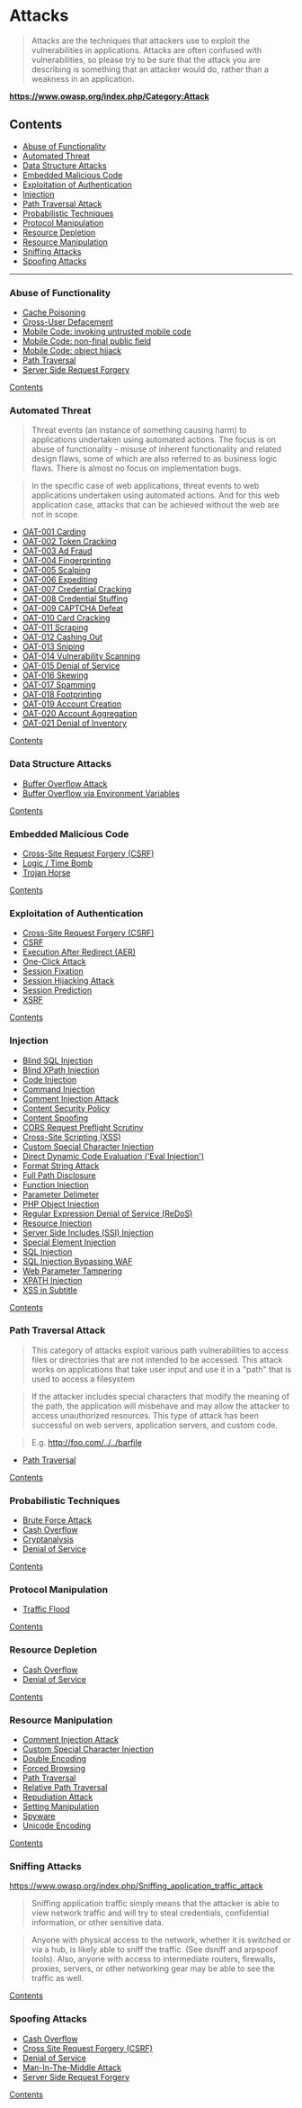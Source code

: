 # Attacks

> Attacks are the techniques that attackers use to exploit the vulnerabilities in applications. Attacks are often confused with vulnerabilities, so please try to be sure that the attack you are describing is something that an attacker would do, rather than a weakness in an application.

**https://www.owasp.org/index.php/Category:Attack**

## Contents

- [Abuse of Functionality](#abuse-of-functionality)
- [Automated Threat](#automated-threat)
- [Data Structure Attacks](#data-structure-attacks)
- [Embedded Malicious Code](#embedded-malicious-code)
- [Exploitation of Authentication](#exploitation-of-authentication)
- [Injection](#injection)
- [Path Traversal Attack](#path-traversal-attack)
- [Probabilistic Techniques](#probabilistic-techniques)
- [Protocol Manipulation](#protocol-manipulation)
- [Resource Depletion](#resource-depletion)
- [Resource Manipulation](#resource-manipulation)
- [Sniffing Attacks](#sniffing-attacks)
- [Spoofing Attacks](#spoofing-attacks)

---

### Abuse of Functionality

- <abbr title="The impact of a maliciously constructed response can be magnified if it is cached either by a web cache used by multiple users or even the browser cache of a single user.">[Cache Poisoning](https://www.owasp.org/index.php/Cache_Poisoning)</abbr>
- <abbr title="An attacker can make a single request to a vulnerable server that will cause the sever to create two responses, the second of which may be misinterpreted as a response to a different request, possibly one made by another user sharing the same TCP connection with the sever.">[Cross-User Defacement](https://www.owasp.org/index.php/Cross-User_Defacement)</abbr>
- <abbr title="Manipulation of a mobile code in order to execute malicious operations at the client side.">[Mobile Code: invoking untrusted mobile code](https://www.owasp.org/index.php/Mobile_code:_invoking_untrusted_mobile_code)</abbr>
- <abbr title="This attack aims to manipulate non-final public variables used in mobile code, by injecting malicious values on it, mostly in Java and C++ applications.">[Mobile Code: non-final public field](https://www.owasp.org/index.php/Mobile_code:_non-final_public_field)</abbr>
- <abbr title="This attack consists of a technique to create objects without constructors’ methods by taking advantage of the clone() method of Java-based applications.">[Mobile Code: object hijack](https://www.owasp.org/index.php/Mobile_code:_object_hijack)</abbr>
- <abbr title="A path traversal attack (also known as directory traversal) aims to access files and directories that are stored outside the web root folder.">[Path Traversal](https://www.owasp.org/index.php/Path_Traversal)</abbr>
- <abbr title="Abuse of functionality on the server to read or update internal resources. The attacker can supply or a modify a URL which the code running on the server will read or submit data to.">[Server Side Request Forgery](https://www.owasp.org/index.php/Server_Side_Request_Forgery)</abbr>

[Contents](#contents)


### Automated Threat

> Threat events (an instance of something causing harm) to applications undertaken using automated actions. The focus is on abuse of functionality - misuse of inherent functionality and related design flaws, some of which are also referred to as business logic flaws. There is almost no focus on implementation bugs.

> In the specific case of web applications, threat events to web applications undertaken using automated actions. And for this web application case, attacks that can be achieved without the web are not in scope.

- <abbr title="Multiple payment authorisation attempts used to verify the validity of bulk stolen payment card data.">[OAT-001 Carding](https://www.owasp.org/index.php/OAT-001_Carding)</abbr>
- <abbr title="Mass enumeration of coupon numbers, voucher codes, discount tokens, etc.">[OAT-002 Token Cracking](https://www.owasp.org/index.php/OAT-002_Token_Cracking)</abbr>
- <abbr title="False clicks and fraudulent display of web-placed advertisements.">[OAT-003 Ad Fraud](https://www.owasp.org/index.php/OAT-003_Ad_Fraud)</abbr>
- <abbr title="Elicit information about the supporting so ware and framework types and versions.">[OAT-004 Fingerprinting](https://www.owasp.org/index.php/OAT-004_Fingerprinting)</abbr>
- <abbr title="Obtain limited-availability and/or preferred goods/services by unfair methods.">[OAT-005 Scalping](https://www.owasp.org/index.php/OAT-005_Scalping)</abbr>
- <abbr title="Perform actions to hasten progress of usually slow, tedious or time-consuming actions.">[OAT-006 Expediting](https://www.owasp.org/index.php/OAT-006_Expediting)</abbr>
- <abbr title="Identify valid login credentials by trying different values for usernames and/or passwords.">[OAT-007 Credential Cracking](https://www.owasp.org/index.php/OAT-007_Credential_Cracking)</abbr>
- <abbr title="Mass log in attempts used to verify the validity of stolen username/password pairs.">[OAT-008 Credential Stuffing](https://www.owasp.org/index.php/OAT-008_Credential_Stuffing)</abbr>
- <abbr title="Solve anti-automation tests.">[OAT-009 CAPTCHA Defeat](https://www.owasp.org/index.php/OAT-009_CAPTCHA_Defeat)</abbr>
- <abbr title="Identify missing start/expiry dates and security codes for stolen payment card data by trying different values.">[OAT-010 Card Cracking](https://www.owasp.org/index.php/OAT-010_Card_Cracking)</abbr>
- <abbr title="Collect application content and/or other data for use elsewhere.">[OAT-011 Scraping](https://www.owasp.org/index.php/OAT-011_Scraping)</abbr>
- <abbr title="Buy goods or obtain cash utilising validated stolen payment card or other user account data.">[OAT-012 Cashing Out](https://www.owasp.org/index.php/OAT-012_Cashing_Out)</abbr>
- <abbr title="Last minute bid or offer for goods or services.">[OAT-013 Sniping](https://www.owasp.org/index.php/OAT-013_Sniping)</abbr>
- <abbr title="Crawl and fuzz application to identify weaknesses and possible vulnerabilities.">[OAT-014 Vulnerability Scanning](https://www.owasp.org/index.php/OAT-014_Vulnerability_Scanning)</abbr>
- <abbr title="Target resources of the application and database servers, or individual user accounts, to achieve denial of service (DoS).">[OAT-015 Denial of Service](https://www.owasp.org/index.php/OAT-015_Denial_of_Service)</abbr>
- <abbr title="Repeated link clicks, page requests or form submissions intended to alter some metric.">[OAT-016 Skewing](https://www.owasp.org/index.php/OAT-016_Skewing)</abbr>
- <abbr title="Malicious or questionable information addition that appears in public or private content, databases or user messages.">[OAT-017 Spamming](https://www.owasp.org/index.php/OAT-017_Spamming)</abbr>
- <abbr title="Probe and explore application to identify its constituents and properties.">[OAT-018 Footprinting](https://www.owasp.org/index.php/OAT-018_Footprinting)</abbr>
- <abbr title="Create multiple accounts for subsequent misuse.">[OAT-019 Account Creation](https://www.owasp.org/index.php/OAT-019_Account_Creation)</abbr>
- <abbr title="Use by an intermediary application that collects together multiple accounts and interacts on their behalf.">[OAT-020 Account Aggregation](https://www.owasp.org/index.php/OAT-020_Account_Aggregation)</abbr>
- <abbr title="Deplete goods or services stock without ever completing the purchase or committing to the transaction.">[OAT-021 Denial of Inventory](https://www.owasp.org/index.php/OAT-021_Denial_of_Inventory)</abbr>

[Contents](#contents)


### Data Structure Attacks

- <abbr title="Buffer overflows can consist of overflowing the stack (Stack overflow) or overflowing the heap (Heap overflow).">[Buffer Overflow Attack](https://www.owasp.org/index.php/Buffer_overflow_attack)</abbr>
- <abbr title="This attack pattern involves causing a buffer overflow through manipulation of environment variables.">[Buffer Overflow via Environment Variables](https://www.owasp.org/index.php/Buffer_Overflow_via_Environment_Variables)</abbr>

[Contents](#contents)


### Embedded Malicious Code

- <abbr title="Cross-Site Request Forgery (CSRF) is an attack that forces an end user to execute unwanted actions on a web application in which they're currently authenticated.">[Cross-Site Request Forgery (CSRF)](https://www.owasp.org/index.php/Cross-Site_Request_Forgery_(CSRF))</abbr>
- <abbr title="A logic bomb is a piece of malicious code that executes when specific trigger conditions are met.">[Logic / Time Bomb](https://www.owasp.org/index.php/Logic/time_bomb)</abbr>
- <abbr title="A Trojan Horse is a program that uses malicious code masqueraded as a trusted application.">[Trojan Horse](https://www.owasp.org/index.php/Trojan_Horse)</abbr>

[Contents](#contents)


### Exploitation of Authentication

- [Cross-Site Request Forgery (CSRF)](https://www.owasp.org/index.php/Cross-Site_Request_Forgery_(CSRF))
- [CSRF](https://www.owasp.org/index.php/CSRF)
- [Execution After Redirect (AER)](https://www.owasp.org/index.php/Execution_After_Redirect_(EAR))
- [One-Click Attack](https://www.owasp.org/index.php/One-Click_Attack)
- [Session Fixation](https://www.owasp.org/index.php/Session_fixation)
- [Session Hijacking Attack](https://www.owasp.org/index.php/Session_hijacking_attack)
- [Session Prediction](https://www.owasp.org/index.php/Session_Prediction)
- [XSRF](https://www.owasp.org/index.php/XSRF)

[Contents](#contents)


### Injection

- [Blind SQL Injection](https://www.owasp.org/index.php/Blind_SQL_Injection)
- [Blind XPath Injection](https://www.owasp.org/index.php/Blind_XPath_Injection)
- [Code Injection](https://www.owasp.org/index.php/Code_Injection)
- [Command Injection](https://www.owasp.org/index.php/Command_Injection)
- [Comment Injection Attack](https://www.owasp.org/index.php/Comment_Injection_Attack)
- [Content Security Policy](https://www.owasp.org/index.php/Content_Security_Policy)
- [Content Spoofing](https://www.owasp.org/index.php/Content_Spoofing)
- [CORS Request Preflight Scrutiny](https://www.owasp.org/index.php/CORS_RequestPreflighScrutiny)
- [Cross-Site Scripting (XSS)](https://www.owasp.org/index.php/Cross-site_Scripting_(XSS))
- [Custom Special Character Injection](https://www.owasp.org/index.php/Custom_Special_Character_Injection)
- [Direct Dynamic Code Evaluation ('Eval Injection')](https://www.owasp.org/index.php/Direct_Dynamic_Code_Evaluation_(%27Eval_Injection%27))
- [Format String Attack](https://www.owasp.org/index.php/Format_string_attack)
- [Full Path Disclosure](https://www.owasp.org/index.php/Full_Path_Disclosure)
- [Function Injection](https://www.owasp.org/index.php/Function_Injection)
- [Parameter Delimeter](https://www.owasp.org/index.php/Parameter_Delimiter)
- [PHP Object Injection](https://www.owasp.org/index.php/PHP_Object_Injection)
- [Regular Expression Denial of Service (ReDoS)](https://www.owasp.org/index.php/Regular_expression_Denial_of_Service_-_ReDoS)
- [Resource Injection](https://www.owasp.org/index.php/Resource_Injection)
- [Server Side Includes (SSI) Injection](https://www.owasp.org/index.php/Server-Side_Includes_(SSI)_Injection)
- [Special Element Injection](https://www.owasp.org/index.php/Special_Element_Injection)
- [SQL Injection](https://www.owasp.org/index.php/SQL_Injection)
- [SQL Injection Bypassing WAF](https://www.owasp.org/index.php/SQL_Injection_Bypassing_WAF)
- [Web Parameter Tampering](https://www.owasp.org/index.php/Web_Parameter_Tampering)
- [XPATH Injection](https://www.owasp.org/index.php/XPATH_Injection)
- [XSS in Subtitle](https://www.owasp.org/index.php/Xss_in_subtitle)

[Contents](#contents)


### Path Traversal Attack

> This category of attacks exploit various path vulnerabilities to access files or directories that are not intended to be accessed. This attack works on applications that take user input and use it in a "path" that is used to access a filesystem

> If the attacker includes special characters that modify the meaning of the path, the application will misbehave and may allow the attacker to access unauthorized resources. This type of attack has been successful on web servers, application servers, and custom code.

> E.g. http://foo.com/../../barfile

- [Path Traversal](https://www.owasp.org/index.php/Path_Traversal)

[Contents](#contents)


### Probabilistic Techniques

- [Brute Force Attack](https://www.owasp.org/index.php/Brute_force_attack)
- [Cash Overflow](https://www.owasp.org/index.php/Cash_Overflow)
- [Cryptanalysis](https://www.owasp.org/index.php/Cryptanalysis)
- [Denial of Service](https://www.owasp.org/index.php/Denial_of_Service)

[Contents](#contents)


### Protocol Manipulation

- [Traffic Flood](https://www.owasp.org/index.php/Traffic_flood)

[Contents](#contents)


### Resource Depletion

- [Cash Overflow](https://www.owasp.org/index.php/Cash_Overflow)
- [Denial of Service](https://www.owasp.org/index.php/Denial_of_Service)

[Contents](#contents)


### Resource Manipulation

- [Comment Injection Attack](https://www.owasp.org/index.php/Comment_Injection_Attack)
- [Custom Special Character Injection](https://www.owasp.org/index.php/Custom_Special_Character_Injection)
- [Double Encoding](https://www.owasp.org/index.php/Double_Encoding)
- [Forced Browsing](https://www.owasp.org/index.php/Forced_browsing)
- [Path Traversal](https://www.owasp.org/index.php/Path_Traversal)
- [Relative Path Traversal](https://www.owasp.org/index.php/Relative_Path_Traversal)
- [Repudiation Attack](https://www.owasp.org/index.php/Repudiation_Attack)
- [Setting Manipulation](https://www.owasp.org/index.php/Setting_Manipulation)
- [Spyware](https://www.owasp.org/index.php/Spyware)
- [Unicode Encoding](https://www.owasp.org/index.php/Unicode_Encoding)

[Contents](#contents)


### Sniffing Attacks

https://www.owasp.org/index.php/Sniffing_application_traffic_attack

> Sniffing application traffic simply means that the attacker is able to view network traffic and will try to steal credentials, confidential information, or other sensitive data.

> Anyone with physical access to the network, whether it is switched or via a hub, is likely able to sniff the traffic. (See dsniff and arpspoof tools). Also, anyone with access to intermediate routers, firewalls, proxies, servers, or other networking gear may be able to see the traffic as well.

[Contents](#contents)


### Spoofing Attacks

- [Cash Overflow](https://www.owasp.org/index.php/Cash_Overflow)
- [Cross Site Request Forgery (CSRF)](https://www.owasp.org/index.php/Cross-Site_Request_Forgery_(CSRF))
- [Denial of Service](https://www.owasp.org/index.php/Denial_of_Service)
- [Man-In-The-Middle Attack](https://www.owasp.org/index.php/Man-in-the-middle_attack)
- [Server Side Request Forgery](https://www.owasp.org/index.php/Server_Side_Request_Forgery)

[Contents](#contents)

